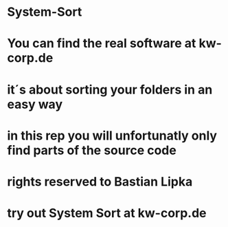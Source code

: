 # System-Sort
# You can find the real software at kw-corp.de
# it´s about sorting your folders in an easy way
# in this rep you will unfortunatly only find parts of the source code
# rights reserved to Bastian Lipka 
# try out System Sort at kw-corp.de
